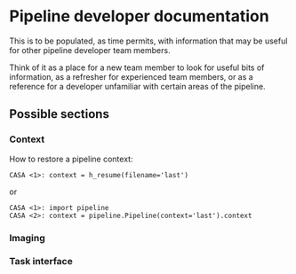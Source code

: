 # Pipeline developer documentation

This is to be populated, as time permits, with information that may be useful for other pipeline developer team members.

Think of it as a place for a new team member to look for useful bits of information, as a refresher for experienced team members, or as a reference for a developer unfamiliar with certain areas of the pipeline.

## Possible sections

### Context

How to restore a pipeline context:

```
CASA <1>: context = h_resume(filename='last')
```
or

```
CASA <1>: import pipeline
CASA <2>: context = pipeline.Pipeline(context='last').context
```

### Imaging

### Task interface
